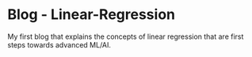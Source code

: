 # Blog - Linear-Regression
My first blog that explains the concepts of linear regression that are first steps towards advanced ML/AI.
